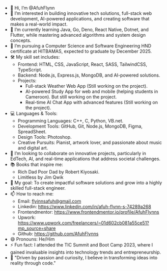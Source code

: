 - 👋 Hi, I’m @AfuhFlynn
- 👀 I’m interested in building innovative tech solutions, full-stack web development, AI-powered applications, and creating software that makes a real-world impact.
- 🌱 I’m currently learning Java, Go, Deno, React Native, Dotnet, and Flutter, while mastering advanced algorithms and system design concepts.
- 💼 I’m pursuing a Computer Science and Software Engineering HND certificate at HITBAMAS, expected to graduate by December 2025.
- 🛠️ My skill set includes:
  - Frontend: HTML, CSS, JavaScript, React, SASS, TailwindCSS, TypeScript.
  - Backend: Node.js, Express.js, MongoDB, and AI-powered solutions.
  - Projects:
    - Full-stack Weather Web App (Still working on the project).
    - AI-powered Study App for web and mobile (helping students in Cameroon). But still working on the project.
    - Real-time AI Chat App with advanced features (Still working on the project).
- 💻 Languages & Tools:
  - Programming Languages: C++, C, Python, VB.net.
  - Development Tools: GitHub, Git, Node.js, MongoDB, Figma, SpreadSheet.
  - Design Tools: Photoshop.
  - Creative Pursuits: Pianist, artwork lover, and passionate about music and digital art.
- 💞️ I’m looking to collaborate on innovative projects, particularly in EdTech, AI, and real-time applications that address societal challenges.
- 📚 Books that inspire me:
  - Rich Dad Poor Dad by Robert Kiyosaki.
  - Limitless by Jim Qwik
- 🎯 My goal: To create impactful software solutions and grow into a highly skilled full-stack engineer.
- 📫 How to reach me:
  - Email: flyinnsafuh@gmail.com
  - Linkedin: https://www.linkedin.com/in/afuh-flynn-s-74289a268
  - Frontendmentor: https://www.frontendmentor.io/profile/AfuhFlynns
  - Upwork: https://www.upwork.com/freelancers/~01d602cb081a55ce51?mp_source=share
  - Github: https://github.com/AfuhFlynns
- 😄 Pronouns: He/Him
- ⚡ Fun fact: I attended the TIC Summit and Boot Camp 2023, where I gained invaluable insights into technology trends and entrepreneurship.
- 🌟 "Driven by passion and curiosity, I believe in transforming ideas into reality through code."
